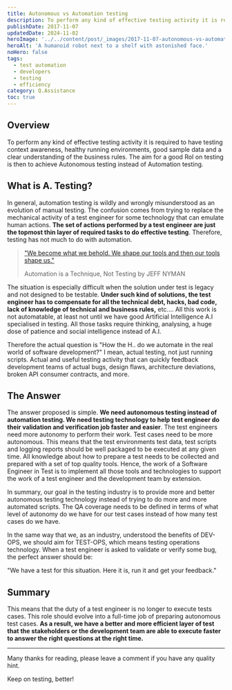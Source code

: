 ```yaml
---
title: Autonomous vs Automation testing
description: To perform any kind of effective testing activity it is required to have testing context awareness, healthy running environments, good sample data and a clear understanding of the business rules.
publishDate: 2017-11-07
updatedDate: 2024-11-02
heroImage: '../../content/post/_images/2017-11-07-autonomous-vs-automation-testing/automonous-robot.jpg'
heroAlt: 'A humanoid robot next to a shelf with astonished face.'
noHero: false
tags:
  - test automation
  - developers
  - testing
  - efficiency
category: Q.Assistance
toc: true
---
```



## Overview

To perform any kind of effective testing activity it is required to have testing context awareness, healthy running environments, good sample data and a clear understanding of the business rules. The aim for a good RoI on testing is then to achieve Autonomous testing instead of Automation testing.

## What is A. Testing?
In general, automation testing is wildly and wrongly misunderstood as an evolution of manual testing. The confusion comes from trying to replace the mechanical activity of a test engineer for some technology that can emulate human actions. **The set of actions performed by a test engineer are just the topmost thin layer of required tasks to do effective testing**. Therefore, testing has not much to do with automation.

> ["We become what we behold. We shape our tools and then our tools shape us."](http://testerstories.com/2015/12/automation-is-a-technique-not-testing/)
>
> Automation is a Technique, Not Testing by JEFF NYMAN

The situation is especially difficult when the solution under test is legacy and not designed to be testable. **Under such kind of solutions, the test engineer has to compensate for all the technical debt, hacks, bad code, lack of knowledge of technical and business rules,** etc.... All this work is not automatable, at least not until we have good Artificial Intelligence A.I specialised in testing. All those tasks require thinking, analysing, a huge dose of patience and social intelligence instead of A.I.

Therefore the actual question is "How the H.. do we automate in the real world of software development?" I mean, actual testing, not just running scripts. Actual and useful testing activity that can quickly feedback development teams of actual bugs, design flaws, architecture deviations, broken API consumer contracts, and more.

## The Answer
The answer proposed is simple. **We need autonomous testing instead of automation testing. We need testing technology to help test engineer do their validation and verification job faster and easier**. The test engineers need more autonomy to perform their work. Test cases need to be more autonomous. This means that the test environments test data, test scripts and logging reports should be well packaged to be executed at any given time. All knowledge about how to prepare a test needs to be collected and prepared with a set of top quality tools. Hence, the work of a Software Engineer in Test is to implement all those tools and technologies to support the work of a test engineer and the development team by extension.

In summary, our goal in the testing industry is to provide more and better autonomous testing technology instead of trying to do more and more automated scripts. The QA coverage needs to be defined in terms of what level of autonomy do we have for our test cases instead of how many test cases do we have.

In the same way that we, as an industry, understood the benefits of DEV-OPS, we should aim for TEST-OPS, which means testing operations technology. When a test engineer is asked to validate or verify some bug, the perfect answer should be:

"We have a test for this situation. Here it is, run it and get your feedback."

## Summary 
This means that the duty of a test engineer is no longer to execute tests cases. This role should evolve into a full-time job of preparing autonomous test cases. **As a result, we have a better and more efficient layer of test that the stakeholders or the development team are able to execute faster to answer the right questions at the right time.**

------
Many thanks for reading, please leave a comment if you have any quality hint.

Keep on testing, better!
